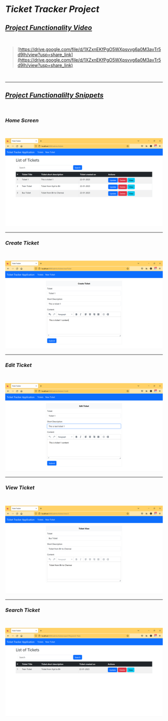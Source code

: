 # **_Ticket Tracker Project_**

## <u>_Project Functionality Video_</u>

<br>

> [https://drive.google.com/file/d/1XZxnEKfPgO5WXpsvvg6a0M3avTr5d9lh/view?usp=share_link](https://drive.google.com/file/d/1XZxnEKfPgO5WXpsvvg6a0M3avTr5d9lh/view?usp=share_link)

<br>

<hr>

## <u>_Project Functionalilty Snippets_</u>

<br>

### **_Home Screen_**
<br>

![home_screen](Images/all_tickets.png)

<hr>

### **_Create Ticket_**

<br>

![create_ticket](Images/Create_Ticket.png)

<hr>

### **_Edit Ticket_**

<br>

![edit_ticket](Images/edit_ticket.png)

<hr>

### **_View Ticket_**

<br>

![view_ticket](Images/View_Ticket.png)

<hr>

### **_Search Ticket_**

<br>

![search_ticket](Images/Search.png)
